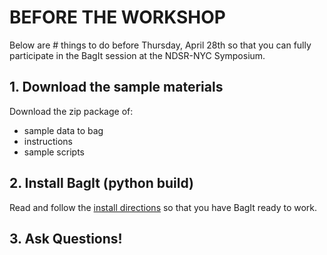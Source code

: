 
# BEFORE THE WORKSHOP
Below are # things to do before Thursday, April 28th so that you can fully participate in the BagIt session at the NDSR-NYC Symposium.

## 1. Download the sample materials
Download the zip package of:
- sample data to bag
- instructions
- sample scripts

## 2. Install BagIt (python build)
Read and follow the [install directions](https://github.com/kgrons/ndsr-2016-bagit/blob/master/install-directions.md) so that you have BagIt ready to work.

## 3. Ask Questions!
